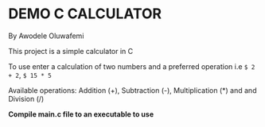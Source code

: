 # DEMO C CALCULATOR
By Awodele Oluwafemi

This project is a simple calculator in C

To use enter a calculation of two numbers and a preferred operation
i.e `$ 2 + 2`, `$ 15 * 5`

Available operations: Addition (+), Subtraction (-), Multiplication (*) and
					  and Division (/)

**Compile main.c file to an executable to use**
